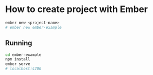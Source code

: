 # How to create project with Ember

```bash
ember new <project-name>
# ember new ember-example
```

## Running

```bash
cd ember-example
npm install
ember serve
# localhost:4200
```

